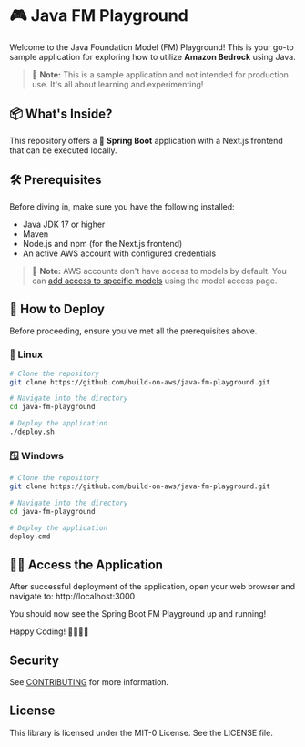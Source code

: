 # 🎮 Java FM Playground

Welcome to the Java Foundation Model (FM) Playground! This is your go-to sample application for exploring how to utilize **Amazon Bedrock** using Java.

> 🚨 **Note:** This is a sample application and not intended for production use. It's all about learning and experimenting!

## 📦 What's Inside?

This repository offers a 🌱 **Spring Boot** application with a Next.js frontend that can be executed locally.

## 🛠 Prerequisites

Before diving in, make sure you have the following installed:

- Java JDK 17 or higher
- Maven
- Node.js and npm (for the Next.js frontend)
- An active AWS account with configured credentials

> 🚨 **Note:** AWS accounts don't have access to models by default. You can [add access to specific models](https://docs.aws.amazon.com/bedrock/latest/userguide/model-access.html#add-model-access) using the model access page.

## 🚀 How to Deploy

Before proceeding, ensure you've met all the prerequisites above.

### 🐧 Linux

```bash
# Clone the repository
git clone https://github.com/build-on-aws/java-fm-playground.git

# Navigate into the directory
cd java-fm-playground

# Deploy the application
./deploy.sh
```

### 🪟 Windows

```bash
# Clone the repository
git clone https://github.com/build-on-aws/java-fm-playground.git

# Navigate into the directory
cd java-fm-playground

# Deploy the application
deploy.cmd
```

## 👨‍💻 Access the Application

After successful deployment of the application, open your web browser and navigate to: http://localhost:3000

You should now see the Spring Boot FM Playground up and running!

Happy Coding! 👩‍💻👨‍💻

## Security

See [CONTRIBUTING](CONTRIBUTING.md#security-issue-notifications) for more information.

## License

This library is licensed under the MIT-0 License. See the LICENSE file.